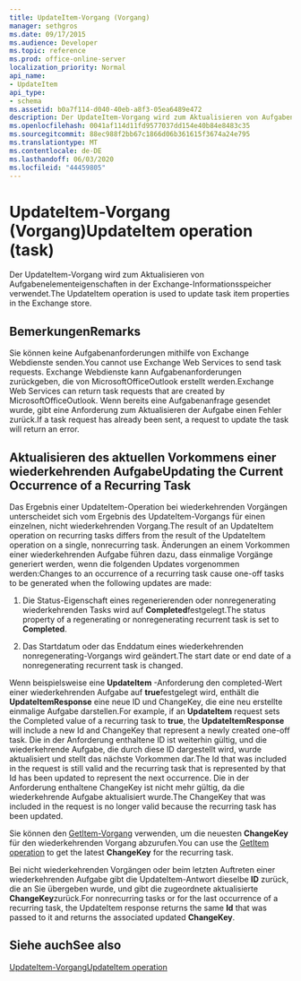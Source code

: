 ```yaml
---
title: UpdateItem-Vorgang (Vorgang)
manager: sethgros
ms.date: 09/17/2015
ms.audience: Developer
ms.topic: reference
ms.prod: office-online-server
localization_priority: Normal
api_name:
- UpdateItem
api_type:
- schema
ms.assetid: b0a7f114-d040-40eb-a8f3-05ea6489e472
description: Der UpdateItem-Vorgang wird zum Aktualisieren von Aufgabenelementeigenschaften in der Exchange-Informationsspeicher verwendet.
ms.openlocfilehash: 0041af114d11fd9577037dd154e40b84e8483c35
ms.sourcegitcommit: 88ec988f2bb67c1866d06b361615f3674a24e795
ms.translationtype: MT
ms.contentlocale: de-DE
ms.lasthandoff: 06/03/2020
ms.locfileid: "44459805"
---
```

# <a name="updateitem-operation-task"></a><span data-ttu-id="30231-103">UpdateItem-Vorgang (Vorgang)</span><span class="sxs-lookup"><span data-stu-id="30231-103">UpdateItem operation (task)</span></span>

<span data-ttu-id="30231-104">Der UpdateItem-Vorgang wird zum Aktualisieren von Aufgabenelementeigenschaften in der Exchange-Informationsspeicher verwendet.</span><span class="sxs-lookup"><span data-stu-id="30231-104">The UpdateItem operation is used to update task item properties in the Exchange store.</span></span>
  
## <a name="remarks"></a><span data-ttu-id="30231-105">Bemerkungen</span><span class="sxs-lookup"><span data-stu-id="30231-105">Remarks</span></span>

<span data-ttu-id="30231-106">Sie können keine Aufgabenanforderungen mithilfe von Exchange Webdienste senden.</span><span class="sxs-lookup"><span data-stu-id="30231-106">You cannot use Exchange Web Services to send task requests.</span></span> <span data-ttu-id="30231-107">Exchange Webdienste kann Aufgabenanforderungen zurückgeben, die von MicrosoftOfficeOutlook erstellt werden.</span><span class="sxs-lookup"><span data-stu-id="30231-107">Exchange Web Services can return task requests that are created by MicrosoftOfficeOutlook.</span></span> <span data-ttu-id="30231-108">Wenn bereits eine Aufgabenanfrage gesendet wurde, gibt eine Anforderung zum Aktualisieren der Aufgabe einen Fehler zurück.</span><span class="sxs-lookup"><span data-stu-id="30231-108">If a task request has already been sent, a request to update the task will return an error.</span></span>
  
## <a name="updating-the-current-occurrence-of-a-recurring-task"></a><span data-ttu-id="30231-109">Aktualisieren des aktuellen Vorkommens einer wiederkehrenden Aufgabe</span><span class="sxs-lookup"><span data-stu-id="30231-109">Updating the Current Occurrence of a Recurring Task</span></span>

<span data-ttu-id="30231-110">Das Ergebnis einer UpdateItem-Operation bei wiederkehrenden Vorgängen unterscheidet sich vom Ergebnis des UpdateItem-Vorgangs für einen einzelnen, nicht wiederkehrenden Vorgang.</span><span class="sxs-lookup"><span data-stu-id="30231-110">The result of an UpdateItem operation on recurring tasks differs from the result of the UpdateItem operation on a single, nonrecurring task.</span></span> <span data-ttu-id="30231-111">Änderungen an einem Vorkommen einer wiederkehrenden Aufgabe führen dazu, dass einmalige Vorgänge generiert werden, wenn die folgenden Updates vorgenommen werden:</span><span class="sxs-lookup"><span data-stu-id="30231-111">Changes to an occurrence of a recurring task cause one-off tasks to be generated when the following updates are made:</span></span>
  
1. <span data-ttu-id="30231-112">Die Status-Eigenschaft eines regenerierenden oder nonregenerating wiederkehrenden Tasks wird auf **Completed**festgelegt.</span><span class="sxs-lookup"><span data-stu-id="30231-112">The status property of a regenerating or nonregenerating recurrent task is set to **Completed**.</span></span>
    
2. <span data-ttu-id="30231-113">Das Startdatum oder das Enddatum eines wiederkehrenden nonregenerating-Vorgangs wird geändert.</span><span class="sxs-lookup"><span data-stu-id="30231-113">The start date or end date of a nonregenerating recurrent task is changed.</span></span>
    
<span data-ttu-id="30231-114">Wenn beispielsweise eine **UpdateItem** -Anforderung den completed-Wert einer wiederkehrenden Aufgabe auf **true**festgelegt wird, enthält die **UpdateItemResponse** eine neue ID und ChangeKey, die eine neu erstellte einmalige Aufgabe darstellen.</span><span class="sxs-lookup"><span data-stu-id="30231-114">For example, if an **UpdateItem** request sets the Completed value of a recurring task to **true**, the **UpdateItemResponse** will include a new Id and ChangeKey that represent a newly created one-off task.</span></span> <span data-ttu-id="30231-115">Die in der Anforderung enthaltene ID ist weiterhin gültig, und die wiederkehrende Aufgabe, die durch diese ID dargestellt wird, wurde aktualisiert und stellt das nächste Vorkommen dar.</span><span class="sxs-lookup"><span data-stu-id="30231-115">The Id that was included in the request is still valid and the recurring task that is represented by that Id has been updated to represent the next occurrence.</span></span> <span data-ttu-id="30231-116">Die in der Anforderung enthaltene ChangeKey ist nicht mehr gültig, da die wiederkehrende Aufgabe aktualisiert wurde.</span><span class="sxs-lookup"><span data-stu-id="30231-116">The ChangeKey that was included in the request is no longer valid because the recurring task has been updated.</span></span> 
  
<span data-ttu-id="30231-117">Sie können den [GetItem-Vorgang](getitem-operation.md) verwenden, um die neuesten **ChangeKey** für den wiederkehrenden Vorgang abzurufen.</span><span class="sxs-lookup"><span data-stu-id="30231-117">You can use the [GetItem operation](getitem-operation.md) to get the latest **ChangeKey** for the recurring task.</span></span> 
  
<span data-ttu-id="30231-118">Bei nicht wiederkehrenden Vorgängen oder beim letzten Auftreten einer wiederkehrenden Aufgabe gibt die UpdateItem-Antwort dieselbe **ID** zurück, die an Sie übergeben wurde, und gibt die zugeordnete aktualisierte **ChangeKey**zurück.</span><span class="sxs-lookup"><span data-stu-id="30231-118">For nonrecurring tasks or for the last occurrence of a recurring task, the UpdateItem response returns the same **Id** that was passed to it and returns the associated updated **ChangeKey**.</span></span>
  
## <a name="see-also"></a><span data-ttu-id="30231-119">Siehe auch</span><span class="sxs-lookup"><span data-stu-id="30231-119">See also</span></span>



[<span data-ttu-id="30231-120">UpdateItem-Vorgang</span><span class="sxs-lookup"><span data-stu-id="30231-120">UpdateItem operation</span></span>](updateitem-operation.md)

